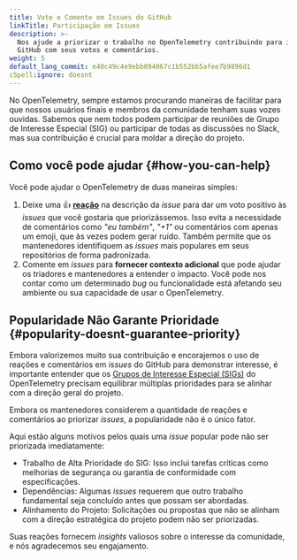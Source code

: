 ```yaml
---
title: Vote e Comente em Issues do GitHub
linkTitle: Participação em Issues
description: >-
  Nos ajude a priorizar o trabalho no OpenTelemetry contribuindo para issues do
  GitHub com seus votos e comentários.
weight: 5
default_lang_commit: e40c49c4e9ebb094067c1b552bb5afee7b9896d1
cSpell:ignore: doesnt
---
```


No OpenTelemetry, sempre estamos procurando maneiras de facilitar para que
nossos usuários finais e membros da comunidade tenham suas vozes ouvidas.
Sabemos que nem todos podem participar de reuniões de Grupo de Interesse
Especial (SIG) ou participar de todas as discussões no Slack, mas sua
contribuição é crucial para moldar a direção do projeto.

## Como você pode ajudar {#how-you-can-help}

Você pode ajudar o OpenTelemetry de duas maneiras simples:

1. Deixe uma 👍
   **[reação](https://github.blog/news-insights/product-news/add-reactions-to-pull-requests-issues-and-comments/)**
   na descrição da _issue_ para dar um voto positivo às _issues_ que você
   gostaria que priorizássemos. Isso evita a necessidade de comentários como
   _"eu também"_, _"+1"_ ou comentários com apenas um emoji, que às vezes podem
   gerar ruído. Também permite que os mantenedores identifiquem as _issues_ mais
   populares em seus repositórios de forma padronizada.
2. Comente em _issues_ para **fornecer contexto adicional** que pode ajudar os
   triadores e mantenedores a entender o impacto. Você pode nos contar como um
   determinado _bug_ ou funcionalidade está afetando seu ambiente ou sua
   capacidade de usar o OpenTelemetry.

## Popularidade Não Garante Prioridade {#popularity-doesnt-guarantee-priority}

Embora valorizemos muito sua contribuição e encorajemos o uso de reações e
comentários em _issues_ do GitHub para demonstrar interesse, é importante
entender que os
[Grupos de Interesse Especial (SIGs)](https://github.com/open-telemetry/community#special-interest-groups)
do OpenTelemetry precisam equilibrar múltiplas prioridades para se alinhar com a
direção geral do projeto.

Embora os mantenedores considerem a quantidade de reações e comentários ao
priorizar _issues_, a popularidade não é o único fator.

Aqui estão alguns motivos pelos quais uma _issue_ popular pode não ser
priorizada imediatamente:

- Trabalho de Alta Prioridade do SIG: Isso inclui tarefas críticas como
  melhorias de segurança ou garantia de conformidade com especificações.
- Dependências: Algumas _issues_ requerem que outro trabalho fundamental seja
  concluído antes que possam ser abordadas.
- Alinhamento do Projeto: Solicitações ou propostas que não se alinham com a
  direção estratégica do projeto podem não ser priorizadas.

Suas reações fornecem _insights_ valiosos sobre o interesse da comunidade, e nós
agradecemos seu engajamento.
